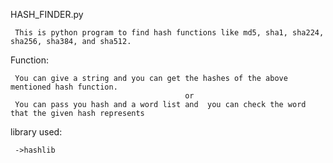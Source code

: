 HASH_FINDER.py

     This is python program to find hash functions like md5, sha1, sha224, sha256, sha384, and sha512. 
     
Function:     
     
     You can give a string and you can get the hashes of the above mentioned hash function.
                                           or
     You can pass you hash and a word list and  you can check the word that the given hash represents 
     
library used:

     ->hashlib
